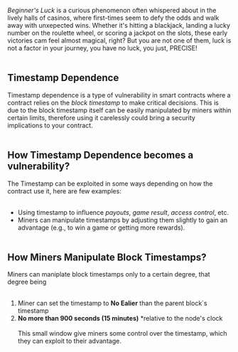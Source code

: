 *Beginner's Luck* is a curious phenomenon often whispered about in the lively halls of casinos, where first-times seem to defy the odds and walk away with unxepected wins. Whether it's hitting a blackjack, landing a lucky number on the roulette wheel, or scoring a jackpot on the slots, these early victories cam feel almost magical, right? But you are not one of them, luck is not a factor in your journey, you have no luck, you just, PRECISE! &nbsp;  
&nbsp;  

## Timestamp Dependence

Timestamp dependence is a type of vulnerability in smart contracts where a contract relies on the *block timestamp* to make critical decisions. This is due to the block timestamp itself can be easily manipulated by miners within certain limits, therefore using it carelessly could bring a security implications to your contract. &nbsp;  
&nbsp;  

## How Timestamp Dependence becomes a vulnerability?

The Timestamp can be exploited in some ways depending on how the contract use it, here are few examples: &nbsp;  
&nbsp;  
- Using timestamp to influence *payouts*, *game result*, *access control*, etc.
- Miners can manipulate timestamps by adjusting them slightly to gain an advantage (e.g., to win a game or getting more rewards). &nbsp;  
&nbsp;  

## How Miners Manipulate Block Timestamps?

Miners can maniplate block timestamps only to a certain degree, that degree being &nbsp;  
&nbsp;  
1. Miner can set the timestamp to **No Ealier** than the parent block`s timestamp
2. **No more than 900 seconds (15 minutes)** *relative to the node's clock &nbsp;  
&nbsp;  
This small window give miners some control over the timestamp, which they can exploit to their advantage.

